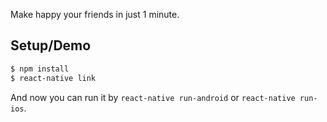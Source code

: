 Make happy your friends in just 1 minute.

## Setup/Demo

```bash
$ npm install
$ react-native link
```

And now you can run it by `react-native run-android` or `react-native run-ios`.
